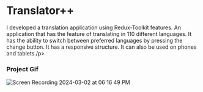 <h1>Translator++</h1>

<p>I developed a translation application using Redux-Toolkit features. An application that has the feature of translating in 110 different languages. It has the ability to switch between preferred languages by pressing the change button. It has a responsive structure. It can also be used on phones and tablets./p>

<h3>Project Gif</h3>


![Screen Recording 2024-03-02 at 06 16 49 PM](https://github.com/nazanyilmaz/Translator-Redux-toolkit/assets/147782488/6314b097-eb18-4a3a-adb5-566804092a83)
